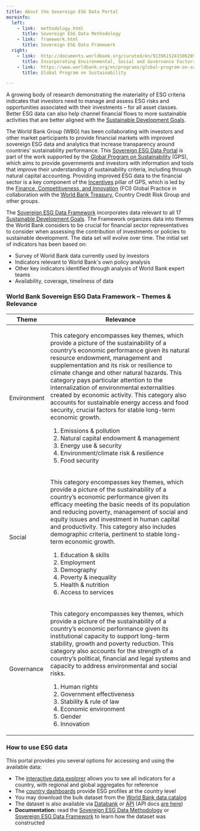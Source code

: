 ```yaml
---
title: About the Sovereign ESG Data Portal
moreinfo:
  left:
    - link:  methodology.html
      title: Sovereign ESG Data Methodology
    - link:  framework.html
      title: Sovereign ESG Data Framework
  right:
    - link:  http://documents.worldbank.org/curated/en/913961524150628959
      title: Incorporating Environmental, Social and Governance Factors Into Fixed Income Investment
    - link:  https://www.worldbank.org/en/programs/global-program-on-sustainability
      title: Global Program on Sustainability

---
```


A growing body of research demonstrating the materiality of ESG criteria
indicates that investors need to manage and assess ESG risks and opportunities
associated with their investments – for all asset classes. Better ESG data can
also help channel financial flows to more sustainable activities that are
better aligned with the [Sustainable Development Goals][sdgs].

The World Bank Group (WBG) has been collaborating with investors and other
market participants to provide financial markets with improved sovereign ESG
data and analytics that increase transparency around countries’ sustainability
performance. This [Sovereign ESG Data Portal](explorer.html) is part of the work supported by
the [Global Program on Sustainability][gps] (GPS), which aims to provide governments
and investors with information and tools that improve their understanding of
sustainability criteria, including through natural capital accounting.
Providing improved ESG data to the financial sector is a key component of the
[Incentives][gps-themes] pillar of GPS, which is led by the [Finance, Competitiveness, and
Innovation][fci] (FCI) Global Practice in collaboration with the [World Bank Treasury][tre],
Country Credit Risk Group and other groups.

The [Sovereign ESG Data Framework][fw] incorporates data relevant to all 17
[Sustainable Development Goals][sdgs]. The Framework organizes data into themes the
World Bank considers to be crucial for financial sector representatives to
consider when assessing the contribution of investments or policies to
sustainable development. The data set will evolve over time. The initial set of
indicators has been based on:

* Survey of World Bank data currently used by investors
* Indicators relevant to World Bank's own policy analysis
* Other key indicators identified through analysis of World Bank expert teams
* Availability, coverage, timeliness of data

### World Bank Sovereign ESG Data Framework – Themes & Relevance ###

<table class="table esg-framework">
<thead><tr><th>Theme</th><th>Relevance</th></tr></thead>
<tbody>
<tr><td class="pillar">Environment</td>
<td>
<p>This category encompasses key themes, which provide a picture of the
sustainability of a country’s economic performance given its natural resource
endowment, management and supplementation and its risk or resilience to climate
change and other natural hazards. This category pays particular attention to
the internalization of environmental externalities created by economic
activity. This category also accounts for sustainable energy access and food
security, crucial factors for stable long-term economic growth.</p>
<ol>
<li>Emissions & pollution</li>
<li>Natural capital endowment & management</li>
<li>Energy use & security</li>
<li>Environment/climate risk & resilience</li>
<li>Food security</li>
</ol>
</td></tr>
<tr><td class="pillar">Social</td>
<td>
<p>This category encompasses key themes, which provide a picture of the
sustainability of a country’s economic performance given its efficacy meeting
the basic needs of its population and reducing poverty, management of social
and equity issues and investment in human capital and productivity. This
category also includes demographic criteria, pertinent to stable long-term
economic growth.</p>
<ol>
<li>Education & skills</li>
<li>Employment</li>
<li>Demography</li>
<li>Poverty & inequality</li>
<li>Health & nutrition</li>
<li>Access to services</li>
</ol>
</td></tr>
<tr><td class="pillar">Governance</td>
<td>
<p>This category encompasses key themes, which provide a picture of the
sustainability of a country’s economic performance given its institutional
capacity to support long-term stability, growth and poverty reduction. This
category also accounts for the strength of a country’s political, financial and
legal systems and capacity to address environmental and social risks.</p>
<ol>
<li>Human rights</li>
<li>Government effectiveness</li>
<li>Stability & rule of law</li>
<li>Economic environment</li>
<li>Gender</li>
<li>Innovation</li>
</ol>
</td></tr>
</tbody></table>

### How to use ESG data ###

This portal provides you several options for accessing and using the available data:

* The [interactive data explorer](explorer.html) allows you to see all indicators for a
  country, with regional and global aggregates for reference
* The [country dashboards](dashboards.html) provide ESG profiles at the country level
* You may download the bulk dataset from the [World Bank data catalog][ddh]
* The dataset is also available via [Databank][databank] or [API][api1] (API docs [are here][api2])
* **Documentation:** read the [Sovereign ESG Data Methodology][meth] or [Sovereign ESG Data Framework][fw]
  to learn how the dataset was constructed

[gps]: https://www.worldbank.org/en/programs/global-program-on-sustainability
[gps-themes]: https://www.worldbank.org/en/programs/global-program-on-sustainability/priority-themes
[gpif]: https://www.gpif.go.jp/en/
[fci]: https://www.worldbank.org/en/about/unit/fci
[tre]: https://treasury.worldbank.org
[fw]:   framework.html
[meth]: methodology.html
[sdgs]: https://www.un.org/sustainabledevelopment/sustainable-development-goals
[ddh]: https://datacatalog.worldbank.org/dataset/environment-social-and-governance-data
[databank]: https://databank.worldbank.org/source/environment-social-and-governance?preview=on
[api1]: http://api.worldbank.org/sources/75
[api2]: http://data.worldbank.org/developers
